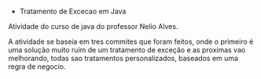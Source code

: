 * Tratamento de Excecao em Java


Atividade do curso de java do professor Nelio Alves.

A atividade se baseia em tres commites que foram feitos, onde o primeiro é uma solução muito ruim de um tratamento
de exceção e as proximas vao melhorando, todas sao tratamentos personalizados, baseados em uma regra de negocio. 

